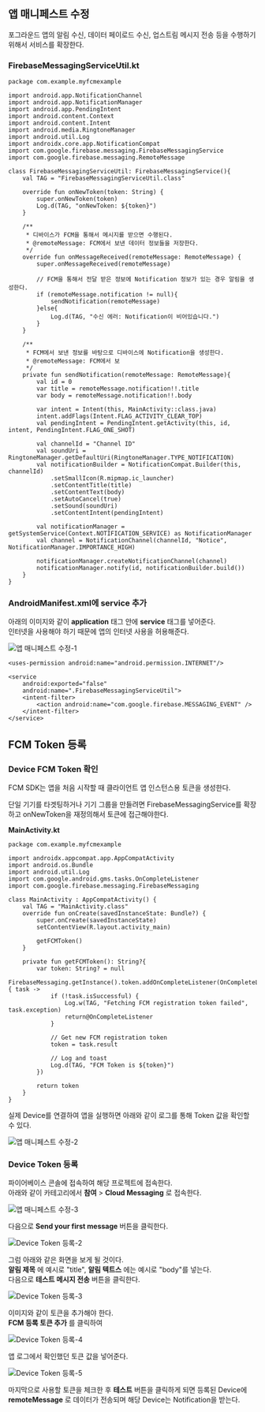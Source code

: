 ## 앱 매니페스트 수정

포그라운드 앱의 알림 수신, 데이터 페이로드 수신, 업스트림 메시지 전송 등을 수행하기 위해서 서비스를 확장한다.

### FirebaseMessagingServiceUtil.kt

```
package com.example.myfcmexample

import android.app.NotificationChannel
import android.app.NotificationManager
import android.app.PendingIntent
import android.content.Context
import android.content.Intent
import android.media.RingtoneManager
import android.util.Log
import androidx.core.app.NotificationCompat
import com.google.firebase.messaging.FirebaseMessagingService
import com.google.firebase.messaging.RemoteMessage

class FirebaseMessagingServiceUtil: FirebaseMessagingService(){
    val TAG = "FirebaseMessagingServiceUtil.class"

    override fun onNewToken(token: String) {
        super.onNewToken(token)
        Log.d(TAG, "onNewToken: ${token}")
    }

    /**
     * 디바이스가 FCM을 통해서 메시지를 받으면 수행된다.
     * @remoteMessage: FCM에서 보낸 데이터 정보들을 저장한다.
     */
    override fun onMessageReceived(remoteMessage: RemoteMessage) {
        super.onMessageReceived(remoteMessage)

        // FCM을 통해서 전달 받은 정보에 Notification 정보가 있는 경우 알림을 생성한다.
        if (remoteMessage.notification != null){
            sendNotification(remoteMessage)
        }else{
            Log.d(TAG, "수신 에러: Notification이 비어있습니다.")
        }
    }

    /**
     * FCM에서 보낸 정보를 바탕으로 디바이스에 Notification을 생성한다.
     * @remoteMessage: FCM에서 보
     */
    private fun sendNotification(remoteMessage: RemoteMessage){
        val id = 0
        var title = remoteMessage.notification!!.title
        var body = remoteMessage.notification!!.body

        var intent = Intent(this, MainActivity::class.java)
        intent.addFlags(Intent.FLAG_ACTIVITY_CLEAR_TOP)
        val pendingIntent = PendingIntent.getActivity(this, id, intent, PendingIntent.FLAG_ONE_SHOT)

        val channelId = "Channel ID"
        val soundUri = RingtoneManager.getDefaultUri(RingtoneManager.TYPE_NOTIFICATION)
        val notificationBuilder = NotificationCompat.Builder(this, channelId)
            .setSmallIcon(R.mipmap.ic_launcher)
            .setContentTitle(title)
            .setContentText(body)
            .setAutoCancel(true)
            .setSound(soundUri)
            .setContentIntent(pendingIntent)

        val notificationManager = getSystemService(Context.NOTIFICATION_SERVICE) as NotificationManager
        val channel = NotificationChannel(channelId, "Notice", NotificationManager.IMPORTANCE_HIGH)

        notificationManager.createNotificationChannel(channel)
        notificationManager.notify(id, notificationBuilder.build())
    }
}
```

### AndroidManifest.xml에 service 추가

아래의 이미지와 같이 **application** 태그 안에 **service** 태그를 넣어준다.  
인터넷을 사용해야 하기 때문에 앱의 인터넷 사용을 허용해준다.

![앱 매니페스트 수정-1](https://user-images.githubusercontent.com/40654227/136282007-65642b6c-241f-488c-b8df-d07e6e8b4994.jpg)

```
<uses-permission android:name="android.permission.INTERNET"/>
```

```
<service
    android:exported="false"
    android:name=".FirebaseMessagingServiceUtil">
    <intent-filter>
        <action android:name="com.google.firebase.MESSAGING_EVENT" />
    </intent-filter>
</service>
```

## FCM Token 등록

### Device FCM Token 확인

FCM SDK는 앱을 처음 시작할 때 클라이언트 앱 인스턴스용 토큰을 생성한다.

단일 기기를 타겟팅하거나 기기 그룹을 만들려면 FirebaseMessagingService를 확장하고 onNewToken을 재정의해서 토큰에 접근해야한다.

**MainActivity.kt**

```
package com.example.myfcmexample

import androidx.appcompat.app.AppCompatActivity
import android.os.Bundle
import android.util.Log
import com.google.android.gms.tasks.OnCompleteListener
import com.google.firebase.messaging.FirebaseMessaging

class MainActivity : AppCompatActivity() {
    val TAG = "MainActivity.class"
    override fun onCreate(savedInstanceState: Bundle?) {
        super.onCreate(savedInstanceState)
        setContentView(R.layout.activity_main)

        getFCMToken()
    }

    private fun getFCMToken(): String?{
        var token: String? = null
        FirebaseMessaging.getInstance().token.addOnCompleteListener(OnCompleteListener { task ->
            if (!task.isSuccessful) {
                Log.w(TAG, "Fetching FCM registration token failed", task.exception)
                return@OnCompleteListener
            }

            // Get new FCM registration token
            token = task.result

            // Log and toast
            Log.d(TAG, "FCM Token is ${token}")
        })

        return token
    }
}
```

실제 Device를 연결하여 앱을 실행하면 아래와 같이 로그를 통해 Token 값을 확인할 수 있다.

![앱 매니페스트 수정-2](https://user-images.githubusercontent.com/40654227/136369463-c68ee96b-51d6-4a0f-892c-26eb8cca6791.jpg)

### Device Token 등록

파이어베이스 콘솔에 접속하여 해당 프로젝트에 접속한다.  
아래와 같이 카테고리에서 **참여** > **Cloud Messaging** 로 접속한다.

![앱 매니페스트 수정-3](https://user-images.githubusercontent.com/40654227/136369822-3ce5a783-e878-43ee-b1d3-b9aa3494e887.jpg)

다음으로 **Send your first message** 버튼을 클릭한다.

![Device Token 등록-2](https://user-images.githubusercontent.com/40654227/136370201-2954d751-b3ef-49ae-a1a6-fe09a712ae02.jpg)

그럼 아래와 같은 화면을 보게 될 것이다.  
**알림 제목** 에 예시로 "title", **알림 텍트스** 에는 예시로 "body"를 넣는다.  
다음으로 **테스트 메시지 전송** 버튼을 클릭한다.

![Device Token 등록-3](https://user-images.githubusercontent.com/40654227/136370627-b40461c6-3323-45f6-b513-3f347da48cff.jpg)

이미지와 같이 토큰을 추가해야 한다.  
**FCM 등록 토큰 추가** 를 클릭하여

![Device Token 등록-4](https://user-images.githubusercontent.com/40654227/136370916-982fecbc-7b49-4e93-9678-4a7302dcf60f.jpg)

앱 로그에서 확인했던 토큰 값을 넣어준다.

![Device Token 등록-5](https://user-images.githubusercontent.com/40654227/136371049-2da58fc5-fd4b-475a-bd6d-eb1efe62330a.jpg)

마지막으로 사용할 토큰을 체크한 후 **테스트** 버튼을 클릭하게 되면 등록된 Device에 **remoteMessage** 로 데이터가 전송되며 해당 Device는 Notification을 받는다.
